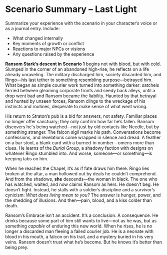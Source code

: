 # Scenario Summary – Last Light

Summarize your experience with the scenario in your character’s voice or as a journal entry. Include:

- What changed internally
- Key moments of growth or conflict
- Reactions to major NPCs or visions
- Any questions raised by the experience

**Ransom Stark’s descent in Scenario 1** begins not with blood, but with cold. Slumped in the corner of an abandoned high-rise, he reflects on a life already unraveling. The military discharged him, society discarded him, and Ringo—his last tether to something resembling purpose—betrayed him. What began as simple courier work turned into something darker: satchels ferried between gleaming corporate fronts and seedy back alleys, until a drop went bad and Ransom became the liability. Haunted by that betrayal and hunted by unseen forces, Ransom clings to the wreckage of his instincts and routines, desperate to make sense of what went wrong.

His return to Straton’s pub is a bid for answers, not safety. Familiar places no longer offer sanctuary; they only confirm how far he’s fallen. Ransom discovers he's being watched—not just by old contacts like Needle, but by something stranger. The falcon sigil marks his path. Conversations become confessions, and revelations come wrapped in silence and dread. A feather on a bar stool, a blank card with a burned-in number—omens more than clues. He learns of the *Burial Group*, a shadowy faction with designs on whatever Ringo stumbled into. And worse, someone—or something—is keeping tabs on him.

When he reaches the Chapel, it’s as if fate draws him there. Ringo lies broken at the altar, a man hollowed out by deals he couldn’t comprehend. And from the shadows, **she** descends—the woman in black. The one who has watched, waited, and now claims Ransom as hers. He doesn’t beg. He doesn’t fight. Instead, he stalls with a soldier’s discipline and a survivor’s cynicism: *What does living mean to you?* The answer is hunger, power, and the shedding of illusions. And then—pain, blood, and a kiss colder than death.

Ransom’s Embrace isn’t an accident. It’s a conclusion. A consequence. He drinks because some part of him still wants to live—not as he was, but as something *capable* of enduring this new world. When he rises, he is no longer a discarded man fleeing a failed courier job. He is a neonate with blood in his mouth, a falcon on his trail, and a mystery buried in his very veins. Ransom doesn’t trust what he’s become. But he knows it’s better than being prey.
